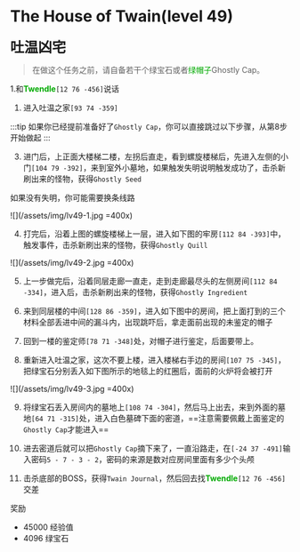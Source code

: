 # The House of Twain(level 49)
<span style="font-size: 25px;">**吐温凶宅**</span>

>在做这个任务之前，请自备若干个绿宝石或者<font color=00AA00>绿帽子</font>Ghostly Cap。

1.和<font color=00AA00>**Twendle**</font>`[12 76 -456]`说话

1. 进入吐温之家`[93 74 -359]`

:::tip
如果你已经提前准备好了`Ghostly Cap`，你可以直接跳过以下步骤，从第8步开始做起
:::

3. 进门后，上正面大楼梯二楼，左拐后直走，看到螺旋楼梯后，先进入左侧的小门`[104 79 -392]`，来到室外小墓地，如果触发失明说明触发成功了，击杀新刷出来的怪物，获得`Ghostly Seed`

如果没有失明，你可能需要换条线路

![](/assets/img/lv49-1.jpg =400x)

4. 打完后，沿着上图的螺旋楼梯上一层，进入如下图的牢房`[112 84 -393]`中，触发事件，击杀新刷出来的怪物，获得`Ghostly Quill`

![](/assets/img/lv49-2.jpg =400x)

5. 上一步做完后，沿着同层走廊一直走，走到走廊最尽头的左侧房间`[112 84 -334]`，进入后，击杀新刷出来的怪物，获得`Ghostly Ingredient`

6. 来到同层楼的中间`[128 86 -359]`，进入如下图中的房间，把上面打到的三个材料全部丢进中间的漏斗内，出现跳吓后，拿走面前出现的未鉴定的帽子

7. 回到一楼的鉴定师`[78 71 -348]`处，对帽子进行鉴定，后面要带上。

8. 重新进入吐温之家，这次不要上楼，进入楼梯右手边的房间`[107 75 -345]`，把绿宝石分别丢入如下图所示的地毯上的红圈后，面前的火炉将会被打开

![](/assets/img/lv49-3.jpg =400x)

9. 将绿宝石丢入房间内的墓地上`[108 74 -304]`，然后马上出去，来到外面的墓地`[64 71 -315]`处，进入白色墓碑下面的密道，==注意需要佩戴上面鉴定的`Ghostly Cap`才能进入==

10. 进去密道后就可以把`Ghostly Cap`摘下来了，一直沿路走，在`[-24 37 -491]`输入密码`5 - 7 - 3 - 2`，密码的来源是数对应房间里面有多少个头颅

11. 击杀底部的BOSS，获得`Twain Journal`，然后回去找<font color=00AA00>**Twendle**</font>`[12 76 -456]`交差

奖励
+ 45000 经验值
+ 4096 绿宝石
